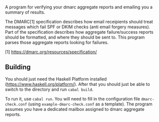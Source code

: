 A program for verifying your dmarc aggregate reports and emailing you a summary of results.

The DMARC[1] specification describes how email receipients should treat messages which fail SPF or DKIM checks (anti email forgery measures). Part of the specification describes how aggregate failure/success reports should be formatted, and where they should be sent to. This program parses those aggregate reports looking for failures.

[1] https://dmarc.org/resources/specification/

## Building

You should just need the Haskell Platform installed (https://www.haskell.org/platform/). After that you should just be able to switch to the directory and run `cabal build`.

To run it, use `cabal run`. You will need to fill in the configuration file `dmarc-check.conf` (using `example-dmarc-check.conf` as a template). The program assumes you have a dedicated mailbox assigned to dmarc aggregate reports.
